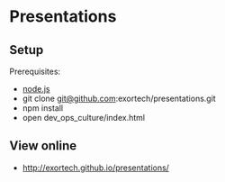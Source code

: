 Presentations
=============

Setup
-----

Prerequisites:
- [node.js](http://nodejs.org/)
- git clone git@github.com:exortech/presentations.git
- npm install
- open dev_ops_culture/index.html

View online
----
- http://exortech.github.io/presentations/
